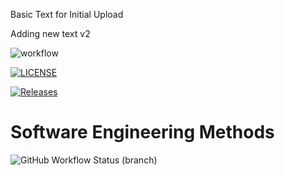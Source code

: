 Basic Text for Initial Upload

Adding new text v2

![workflow](https://github.com/cammybisset/Group-C-Repository/actions/workflows/master.yml/badge.svg)

[![LICENSE](https://img.shields.io/github/license/cammybisset/sem.svg?style=flat-square)](https://github.com/cammybisset/Group-C-Repository/blob/master/LICENSE)

[![Releases](https://img.shields.io/github/release/cammybisset/sem/all.svg?style=flat-square)](https://github.com/cammybisset/Group-C-Repository/releases)

# Software Engineering Methods
![GitHub Workflow Status (branch)](https://img.shields.io/github/workflow/status/cammybisset/Group-C-Repository/master.yml>/develop?style=flat-square)  

